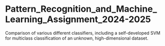 # Pattern_Recognition_and_Machine_Learning_Assignment_2024-2025
Comparison of various different classifiers, including a self-developed SVM for multiclass classification of an unknown, high-dimensional dataset.
